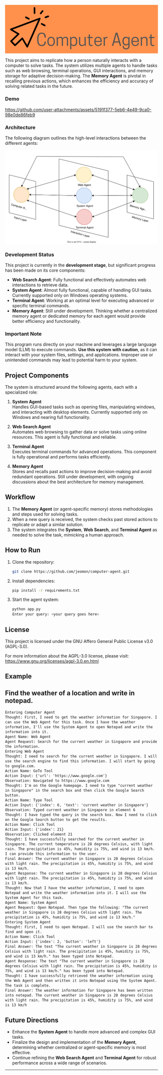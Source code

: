 <p align='center'>
   <img style="display: block; margin: 0 auto;" src='logo.png'/>
</p>

This project aims to replicate how a person naturally interacts with a computer to solve tasks. The system utilizes multiple agents to handle tasks such as web browsing, terminal operations, GUI interactions, and memory storage for adaptive decision-making. The **Memory Agent** is pivotal in recalling previous actions, which enhances the efficiency and accuracy of solving related tasks in the future.

### Demo

https://github.com/user-attachments/assets/5191f377-5eb6-4e49-9ca0-98e0de86feb9

### Architecture

The following diagram outlines the high-level interactions between the different agents:

![Image of the architecture](diagram.svg)

### Development Status

This project is currently in the **development stage**, but significant progress has been made on its core components:

- **Web Search Agent**: Fully functional and effectively automates web interactions to retrieve data.
- **System Agent**: Almost fully functional, capable of handling GUI tasks. Currently supported only on Windows operating systems.
- **Terminal Agent**: Working at an optimal level for executing advanced or specific terminal commands.
- **Memory Agent**: Still under development. Thinking whether a centralized memory agent or dedicated memory for each agent would provide better efficiency and functionality.

### Important Note

This program runs directly on your machine and leverages a large language model (LLM) to execute commands. **Use this system with caution**, as it can interact with your system files, settings, and applications. Improper use or unintended commands may lead to potential harm to your system. 

## Project Components

The system is structured around the following agents, each with a specialized role:

1. **System Agent**  
   Handles GUI-based tasks such as opening files, manipulating windows, and interacting with desktop elements. Currently supported only on Windows and nearing full functionality.

2. **Web Search Agent**  
   Automates web browsing to gather data or solve tasks using online resources. This agent is fully functional and reliable.

3. **Terminal Agent**  
   Executes terminal commands for advanced operations. This component is fully operational and performs tasks efficiently.

4. **Memory Agent**  
   Stores and recalls past actions to improve decision-making and avoid redundant operations. Still under development, with ongoing discussions about the best architecture for memory management.

## Workflow

1. The **Memory Agent** (or agent-specific memory) stores methodologies and steps used for solving tasks.
2. When a new query is received, the system checks past stored actions to replicate or adapt a similar solution.
3. The system integrates the **System**, **Web Search**, and **Terminal Agent** as needed to solve the task, mimicking a human approach.

## How to Run

1. Clone the repository:
   ```bash
   git clone https://github.com/jeomon/computer-agent.git
   ```
2. Install dependencies:
   ```bash
   pip install -r requirements.txt
   ```
3. Start the agent system:
   ```bash
   python app.py
   Enter your query: <your query goes here>
   ```

## License

This project is licensed under the GNU Affero General Public License v3.0 (AGPL-3.0).

For more information about the AGPL-3.0 license, please visit: https://www.gnu.org/licenses/agpl-3.0.en.html

## Example

## Find the weather of a location and write in notepad.

```plaintext
Entering Computer Agent
Thought: First, I need to get the weather information for Singapore. I can use the Web Agent for this task. Once I have the weather information, I'll use the System Agent to open Notepad and write the information into it.
Agent Name: Web Agent
Agent Request: Search for the current weather in Singapore and provide the information.
Entering Web Agent
Thought: I need to search for the current weather in Singapore. I will use the search engine to find this information. I will start by going to google.com.
Action Name: GoTo Tool
Action Input: {'url': 'https://www.google.com'}
Observation: Navigated to https://www.google.com
Thought: I'm on the Google homepage. I need to type "current weather in Singapore" in the search box and then click the Google Search button.
Action Name: Type Tool
Action Input: {'index': 6, 'text': 'current weather in Singapore'}
Observation: Typed current weather in Singapore in element 6
Thought: I have typed the query in the search box. Now I need to click on the Google Search button to get the results.  
Action Name: Click Tool
Action Input: {'index': 21}
Observation: Clicked element 21
Thought: I have successfully searched for the current weather in Singapore. The current temperature is 28 degrees Celsius, with light rain. The precipitation is 45%, humidity is 75%, and wind is 13 km/h. I can provide this information to the user.
Final Answer: The current weather in Singapore is 28 degrees Celsius with light rain. The precipitation is 45%, humidity is 75%, and wind is 13 km/h.
Agent Response: The current weather in Singapore is 28 degrees Celsius with light rain. The precipitation is 45%, humidity is 75%, and wind is 13 km/h.
Thought: Now that I have the weather information, I need to open Notepad and write the weather information into it. I will use the System Agent for this task.
Agent Name: System Agent
Agent Request: Open Notepad. Then type the following: "The current weather in Singapore is 28 degrees Celsius with light rain. The precipitation is 45%, humidity is 75%, and wind is 13 km/h."
Entering System Agent
Thought: First, I need to open Notepad. I will use the search bar to find and open it.
Action Name: Click Tool
Action Input: {'index': 2, 'button': 'left'}
Final Answer: The text "The current weather in Singapore is 28 degrees Celsius with light rain. The precipitation is 45%, humidity is 75%, and wind is 13 km/h." has been typed into Notepad.            
Agent Response: The text "The current weather in Singapore is 28 degrees Celsius with light rain. The precipitation is 45%, humidity is 75%, and wind is 13 km/h." has been typed into Notepad.
Thought: I have successfully retrieved the weather information using the Web Agent and then written it into Notepad using the System Agent. The task is complete.
Final Answer: The weather information for Singapore has been written into notepad. The current weather in Singapore is 28 degrees Celsius with light rain. The precipitation is 45%, humidity is 75%, and wind is 13 km/h
```

## Future Directions

- Enhance the **System Agent** to handle more advanced and complex GUI tasks.
- Finalize the design and implementation of the **Memory Agent**, determining whether centralized or agent-specific memory is most effective.
- Continue refining the **Web Search Agent** and **Terminal Agent** for robust performance across a wide range of scenarios.

---